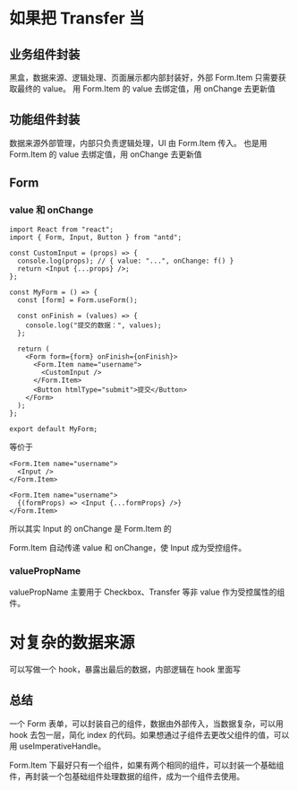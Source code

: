 # 如果把 Transfer 当

## 业务组件封装

黑盒，数据来源、逻辑处理、页面展示都内部封装好，外部 Form.Item 只需要获取最终的 value。
用 Form.Item 的 value 去绑定值，用 onChange 去更新值

## 功能组件封装

数据来源外部管理，内部只负责逻辑处理，UI 由 Form.Item 传入。
也是用 Form.Item 的 value 去绑定值，用 onChange 去更新值

## Form

### value 和 onChange

```tsx
import React from "react";
import { Form, Input, Button } from "antd";

const CustomInput = (props) => {
  console.log(props); // { value: "...", onChange: f() }
  return <Input {...props} />;
};

const MyForm = () => {
  const [form] = Form.useForm();

  const onFinish = (values) => {
    console.log("提交的数据：", values);
  };

  return (
    <Form form={form} onFinish={onFinish}>
      <Form.Item name="username">
        <CustomInput />
      </Form.Item>
      <Button htmlType="submit">提交</Button>
    </Form>
  );
};

export default MyForm;
```

等价于

```tsx
<Form.Item name="username">
  <Input />
</Form.Item>

<Form.Item name="username">
  {(formProps) => <Input {...formProps} />}
</Form.Item>
```

所以其实 Input 的 onChange 是 Form.Item 的

Form.Item 自动传递 value 和 onChange，使 Input 成为受控组件。

### valuePropName

valuePropName 主要用于 Checkbox、Transfer 等非 value 作为受控属性的组件。

# 对复杂的数据来源

可以写做一个 hook，暴露出最后的数据，内部逻辑在 hook 里面写

## 总结

一个 Form 表单，可以封装自己的组件，数据由外部传入，当数据复杂，可以用 hook 去包一层，简化 index 的代码。如果想通过子组件去更改父组件的值，可以用 useImperativeHandle。

Form.Item 下最好只有一个组件，如果有两个相同的组件，可以封装一个基础组件，再封装一个包基础组件处理数据的组件，成为一个组件去使用。
